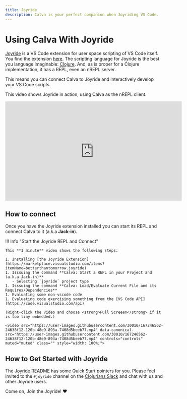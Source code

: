 ```yaml
---
title: Joyride
description: Calva is your perfect companion when Joyriding VS Code.
---
```


# Using Calva With Joyride

[Joyride](https://github.com/BetterThanTomorrow/joyride) is a VS Code extension for user space scripting of VS Code itself. You find the extension [here](https://marketplace.visualstudio.com/items?itemName=betterthantomorrow.joyride). The scripting language for Joyride is the best you language imaginable: [Clojure](https://clojure.org). And, as is proper for a Clojure implementation, it has a REPL, even an nREPL server.

This means you can connect Calva to Joyride and interactively develop your VS Code scripts.

This video shows Joyride in action, using Calva as the nREPL client.

<iframe width="560" height="315" src="https://www.youtube.com/embed/V1oTf-1EchU" title="YouTube video player" frameborder="0" allow="accelerometer; autoplay; clipboard-write; encrypted-media; gyroscope; picture-in-picture" allowfullscreen></iframe>

## How to connect

Once you have the Joyride extension installed you can start its REPL and connect Calva to it (a.k.a **Jack-in**).

!!! Info "Start the Joyride REPL and Connect"

    This **1 minute** video shows the following steps:

    1. Installing [the Joyride Extension](https://marketplace.visualstudio.com/items?itemName=betterthantomorrow.joyride)
    1. Isssuing the command **Calva: Start a REPL in your Project and (a.k.a Jack-in)**
       - Selecting `joyride` project type
    1. Isssuing the command **Calva: Load/Evaluate Current File and its Requires/Dependencies**
    1. Evaluating some non-vscode code
    1. Evaluating code exercising something from the [VS Code API](https://code.visualstudio.com/api)

    (Right-click the video and choose <strong>Full Screeen</strong> if it is too tiny embedded.)

    <video src="https://user-images.githubusercontent.com/30010/167246562-24638f12-120b-48e9-893a-7408d5beeb77.mp4" data-canonical-src="https://user-images.githubusercontent.com/30010/167246562-24638f12-120b-48e9-893a-7408d5beeb77.mp4" controls="controls" muted="muted" class="" style="width: 100%;">

## How to Get Started with Joyride

The [Joyride README](https://github.com/BetterThanTomorrow/joyride/blob/master/README.md) has some Quick Start pointers for you. Please feel invited to the `#joyride` channel on the [Clojurians Slack](http://clojurians.net) and chat with us and other Joyride users.

Come on, Join the Joyride! ❤️